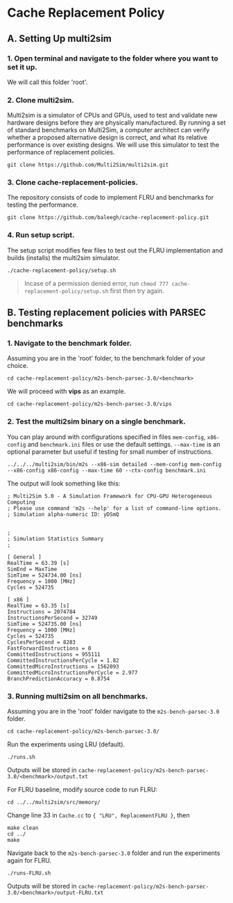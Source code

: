 # Cache Replacement Policy
## A. Setting Up multi2sim
### 1. Open terminal and navigate to the folder where you want to set it up.
We will call this folder 'root'.
### 2. Clone multi2sim.
Multi2sim is a simulator of CPUs and GPUs, used to test and validate new hardware designs before they are physically manufactured. By running a set of standard benchmarks on Multi2Sim, a computer architect can verify whether a proposed alternative design is correct, and what its relative performance is over existing designs. We will use this simulator to test the performance of replacement policies.

`git clone https://github.com/Multi2Sim/multi2sim.git`
### 3. Clone cache-replacement-policies.
The repository consists of code to implement FLRU and benchmarks for testing the performance.

`git clone https://github.com/baleegh/cache-replacement-policy.git`
### 4. Run setup script.
The setup script modifies few files to test out the FLRU implementation and builds (installs) the multi2sim simulator.

`./cache-replacement-policy/setup.sh`
> Incase of a permission denied error, run `chmod 777 cache-replacement-policy/setup.sh` first then try again.
## B. Testing replacement policies with PARSEC benchmarks
### 1. Navigate to the benchmark folder.
Assuming you are in the 'root' folder, to the benchmark folder of your choice.

`cd cache-replacement-policy/m2s-bench-parsec-3.0/<benchmark>`

We will proceed with **vips** as an example.

`cd cache-replacement-policy/m2s-bench-parsec-3.0/vips`
### 2. Test the multi2sim binary on a single benchmark.
You can play around with configurations specified in files `mem-config`, `x86-config` and `benchmark.ini` files or use the default settings. `--max-time` is an optional parameter but useful if testing for small number of instructions.

`../../../multi2sim/bin/m2s --x86-sim detailed --mem-config mem-config --x86-config x86-config --max-time 60 --ctx-config benchmark.ini`

The output will look something like this:

```
; Multi2Sim 5.0 - A Simulation Framework for CPU-GPU Heterogeneous Computing
; Please use command 'm2s --help' for a list of command-line options.
; Simulation alpha-numeric ID: yDSmQ


;
; Simulation Statistics Summary
;

[ General ]
RealTime = 63.39 [s]
SimEnd = MaxTime
SimTime = 524734.00 [ns]
Frequency = 1000 [MHz]
Cycles = 524735

[ x86 ]
RealTime = 63.35 [s]
Instructions = 2074784
InstructionsPerSecond = 32749
SimTime = 524735.00 [ns]
Frequency = 1000 [MHz]
Cycles = 524735
CyclesPerSecond = 8283
FastForwardInstructions = 0
CommittedInstructions = 955111
CommittedInstructionsPerCycle = 1.82
CommittedMicroInstructions = 1562093
CommittedMicroInstructionsPerCycle = 2.977
BranchPredictionAccuracy = 0.8754
```

### 3. Running multi2sim on all benchmarks.
Assuming you are in the 'root' folder navigate to the `m2s-bench-parsec-3.0` folder.

`cd cache-replacement-policy/m2s-bench-parsec-3.0/`

Run the experiments using LRU (default).

`./runs.sh`

Outputs will be stored in `cache-replacement-policy/m2s-bench-parsec-3.0/<benchmark>/output.txt`

For FLRU baseline, modify source code to run FLRU:

`cd ../../multi2sim/src/memory/`

Change line 33 in `Cache.cc` to `{ "LRU", ReplacementFLRU }`, then

```
make clean
cd ../
make
```

Navigate back to the `m2s-bench-parsec-3.0` folder and run the experiments again for FLRU. 

`./runs-FLRU.sh`

Outputs will be stored in `cache-replacement-policy/m2s-bench-parsec-3.0/<benchmark>/output-FLRU.txt`

